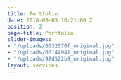 ```yaml
---
title: Portfolio
date: 2018-06-05 16:21:00 Z
position: 2
page-title: Portfolio
slider-images:
- "/uploads/6032570f_original.jpg"
- "/uploads/60144941_original.jpg"
- "/uploads/97d522b8_original.jpg"
layout: services
---
```


